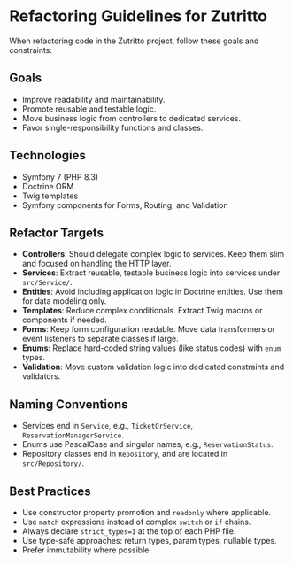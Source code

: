 # Refactoring Guidelines for Zutritto

When refactoring code in the Zutritto project, follow these goals and constraints:

## Goals

- Improve readability and maintainability.
- Promote reusable and testable logic.
- Move business logic from controllers to dedicated services.
- Favor single-responsibility functions and classes.

## Technologies

- Symfony 7 (PHP 8.3)
- Doctrine ORM
- Twig templates
- Symfony components for Forms, Routing, and Validation

## Refactor Targets

- **Controllers**: Should delegate complex logic to services. Keep them slim and focused on handling the HTTP layer.
- **Services**: Extract reusable, testable business logic into services under `src/Service/`.
- **Entities**: Avoid including application logic in Doctrine entities. Use them for data modeling only.
- **Templates**: Reduce complex conditionals. Extract Twig macros or components if needed.
- **Forms**: Keep form configuration readable. Move data transformers or event listeners to separate classes if large.
- **Enums**: Replace hard-coded string values (like status codes) with `enum` types.
- **Validation**: Move custom validation logic into dedicated constraints and validators.

## Naming Conventions

- Services end in `Service`, e.g., `TicketQrService`, `ReservationManagerService`.
- Enums use PascalCase and singular names, e.g., `ReservationStatus`.
- Repository classes end in `Repository`, and are located in `src/Repository/`.

## Best Practices

- Use constructor property promotion and `readonly` where applicable.
- Use `match` expressions instead of complex `switch` or `if` chains.
- Always declare `strict_types=1` at the top of each PHP file.
- Use type-safe approaches: return types, param types, nullable types.
- Prefer immutability where possible.